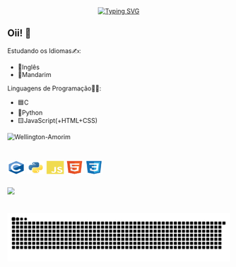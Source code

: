 <div align="center">
  <a href="https://git.io/typing-svg">
    <img src="https://readme-typing-svg.demolab.com?font=Fira+Code&weight=500&size=22&pause=1000&color=00FF00&center=true&vCenter=true&random=false&width=524&lines=%E2%8A%B9+Welcome+to+my+profile!+%CB%99%E1%B5%95%CB%99+%E2%8A%B9+" alt="Typing SVG">
  </a>
</div>

## Oii! 👋

Estudando os Idiomas✍:
- 🗽Inglês
- 🐲Mandarim

Linguagens de Programação👨‍💻:
- 🟦C
- 🐍Python
- 🟨JavaScript(+HTML+CSS)

<div>

![Wellington-Amorim](https://github-readme-stats.vercel.app/api?username=Wellington-Amorim&show_icons=true&theme=tokyonight)

</div>

   ##

<div style="display: inline_block"><br>
  <img align="center" alt="Wellington-C" height="30" width="40" src="https://raw.githubusercontent.com/devicons/devicon/master/icons/c/c-original.svg">
  <img align="center" alt="Wellington-Python" height="30" width="40" src="https://raw.githubusercontent.com/devicons/devicon/master/icons/python/python-original.svg">
  <img align="center" alt="Wellington-Js" height="30" width="40" src="https://raw.githubusercontent.com/devicons/devicon/master/icons/javascript/javascript-plain.svg">
  <img align="center" alt="Wellington-HTML" height="30" width="40" src="https://raw.githubusercontent.com/devicons/devicon/master/icons/html5/html5-original.svg">
  <img align="center" alt="Wellington-CSS" height="30" width="40" src="https://raw.githubusercontent.com/devicons/devicon/master/icons/css3/css3-original.svg">
</div>
  
  ##
 
<div> 
 
  <a href="https://www.linkedin.com/in/wellington-amorim-8a223b296?utm_source=share&utm_campaign=share_via&utm_content=profile&utm_medium=ios_app" target="_blank"><img src="https://img.shields.io/badge/-LinkedIn-%230077B5?style=for-the-badge&logo=linkedin&logoColor=white" target="_blank"></a> 
  
</div>

#

<picture align="center">
  <source media="(prefers-color-scheme: dark)" srcset="https://raw.githubusercontent.com/Wellington-Amorim/Wellington-Amorim/output/github-contribution-grid-snake-dark.svg">
  <source media="(prefers-color-scheme: light)" srcset="https://raw.githubusercontent.com/Wellington-Amorim/Wellington-Amorim/output/github-contribution-grid-snake-dark.svg">
  <img align="center" alt="github contribution grid snake animation" src="https://raw.githubusercontent.com/Wellington-Amorim/Wellington-Amorim/output/github-contribution-grid-snake.svg">
</picture>
